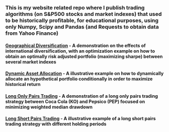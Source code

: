 ### This is my website related repo where I publish trading algorithms (on S&P500 stocks and market indexes) that used to be historically profitable, for educational purposes, using only Numpy, Scipy and Pandas (and Requests to obtain data from Yahoo Finance)

#### [Geographical Diversification](GeographicDiversification.ipynb) - A demonstration on the effects of international diversification, with an optimization example on how to obtain an optimally risk adjusted portfolio (maximizing sharpe) between several market indexes

#### [Dynamic Asset Allocation](DynamicAssetAllocation.ipynb) - A illustrative example on how to dynamically allocate an hypothetical portfolio conditionally in order to maximize historical return

#### [Long Only Pairs Trading](LongOnlyPairsTrading.ipynb) - A demonstration of a long only pairs trading strategy between Coca Cola (KO) and Pepsico (PEP) focused on minimizing weighted median drawdown

#### [Long Short Pairs Trading](LongShortPairsTrading.ipynb) - A illustrative example of a long short pairs trading strategy with different holding periods
